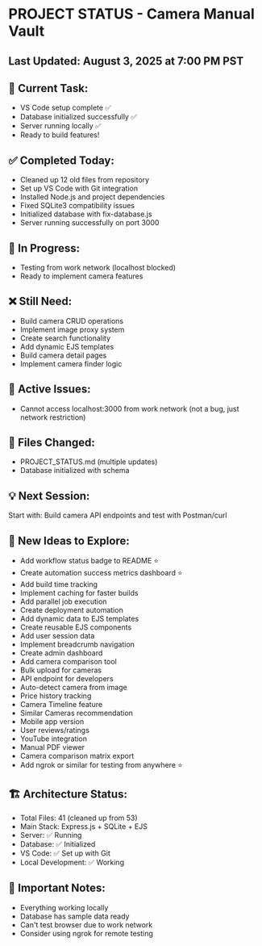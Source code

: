 # PROJECT STATUS - Camera Manual Vault

## Last Updated: August 3, 2025 at 7:00 PM PST

## 🎯 Current Task:
- VS Code setup complete ✅
- Database initialized successfully ✅
- Server running locally ✅
- Ready to build features!

## ✅ Completed Today:
- Cleaned up 12 old files from repository
- Set up VS Code with Git integration
- Installed Node.js and project dependencies
- Fixed SQLite3 compatibility issues
- Initialized database with fix-database.js
- Server running successfully on port 3000

## 🔄 In Progress:
- Testing from work network (localhost blocked)
- Ready to implement camera features

## ❌ Still Need:
- Build camera CRUD operations
- Implement image proxy system
- Create search functionality
- Add dynamic EJS templates
- Build camera detail pages
- Implement camera finder logic

## 🐛 Active Issues:
- Cannot access localhost:3000 from work network (not a bug, just network restriction)

## 📁 Files Changed:
- PROJECT_STATUS.md (multiple updates)
- Database initialized with schema

## 💡 Next Session:
Start with: Build camera API endpoints and test with Postman/curl

## 🚀 New Ideas to Explore:
- Add workflow status badge to README ⭐
- Create automation success metrics dashboard ⭐
- Add build time tracking
- Implement caching for faster builds
- Add parallel job execution
- Create deployment automation
- Add dynamic data to EJS templates
- Create reusable EJS components
- Add user session data
- Implement breadcrumb navigation
- Create admin dashboard
- Add camera comparison tool
- Bulk upload for cameras
- API endpoint for developers
- Auto-detect camera from image
- Price history tracking
- Camera Timeline feature
- Similar Cameras recommendation
- Mobile app version
- User reviews/ratings
- YouTube integration
- Manual PDF viewer
- Camera comparison matrix export
- Add ngrok or similar for testing from anywhere ⭐

## 🏗️ Architecture Status:
- Total Files: 41 (cleaned up from 53)
- Main Stack: Express.js + SQLite + EJS
- Server: ✅ Running
- Database: ✅ Initialized
- VS Code: ✅ Set up with Git
- Local Development: ✅ Working

## 📝 Important Notes:
- Everything working locally
- Database has sample data ready
- Can't test browser due to work network
- Consider using ngrok for remote testing